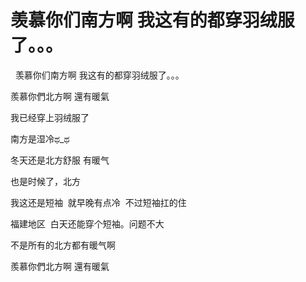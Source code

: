 # 羡慕你们南方啊 我这有的都穿羽绒服了。。。


&nbsp;&nbsp;羡慕你们南方啊 我这有的都穿羽绒服了。。。

羨慕你們北方啊 還有暖氣

我已经穿上羽绒服了<img src="static/image/smiley/default/lol.gif" smilieid="12" border="0" alt="" />

南方是湿冷ಥ_ಥ

冬天还是北方舒服 有暖气

也是时候了，北方

我这还是短袖&nbsp;&nbsp;就早晚有点冷&nbsp;&nbsp;不过短袖扛的住<img src="static/image/smiley/default/lol.gif" smilieid="12" border="0" alt="" />

福建地区&nbsp;&nbsp;白天还能穿个短袖。问题不大

不是所有的北方都有暖气啊<img src="static/image/smiley/default/cry.gif" smilieid="4" border="0" alt="" />

羨慕你們北方啊 還有暖氣<br />

